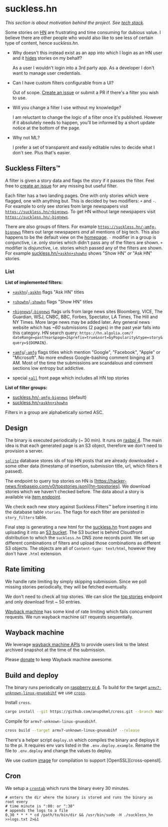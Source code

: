# suckless.hn
*This section is about motivation behind the project. See [tech stack](#design).*

Some stories on [HN][hn] are frustrating and time consuming for dubious value. I believe there are other people who would also like to see less of certain type of content, hence *suckless.hn*.

* Why doesn't this instead exist as an app into which I login as an HN user and it [hides][hn-hide-story] stories on my behalf?

    As a user I wouldn't login into a 3rd party app. As a developer I don't want to manage user credentials.

* Can I have custom filters configurable from a UI?

    Out of scope. [Create an issue][create-issue] or submit a PR if there's a filter you wish to use.

* Will you change a filter I use without my knowledge?

    I am reluctant to change the logic of a filter once it's published. However if it absolutely needs to happen, you'll be informed by a short update notice at the bottom of the page.

* Why not ML?

    I prefer a set of transparent and easily editable rules to decide what I don't see. Plus that's easier.

## Suckless Filters™
A filter is given a story data and flags the story if it passes the filter. Feel free to [create an issue][create-issue] for any missing but useful filter.

Each filter has a two landing pages. One with only stories which were flagged, one with anything but. This is decided by two modifiers: `+` and `-`. For example to only see stories from large newspapers visit [`https://suckless.hn/+bignews`](https://suckless.hn/+bignews). To get HN without large newspapers visit [`https://suckless.hn/-bignews`](https://suckless.hn/-bignews).

There are also groups of filters. For example [`https://suckless.hn/-amfg-bignews`](https://suckless.hn/-amfg-bignews) filters out large newspapers _and_ all mentions of big tech. This also happens to be the default view on the [homepage][homepage]. `-` modifier in a group is conjunctive, i.e. only stories which didn't pass any of the filters are shown. `+` modifier is disjunctive, i.e. stories which passed any of the filters are shown. For example [suckless.hn/`+askhn+showhn`](https://suckless.hn/+askhn+showhn) shows "Show HN" _or_ "Ask HN" stories.

### List
**List of implemented filters:**
* [`+askhn`](https://suckless.hn/+askhn)/[`-askhn`](https://suckless.hn/-askhn) flags "Ask HN" titles

* [`+showhn`](https://suckless.hn/+showhn)/[`-showhn`](https://suckless.hn/-showhn) flags "Show HN" titles

* [`+bignews`](https://suckless.hn/+bignews)/[`-bignews`](https://suckless.hn/-bignews) flags urls from large news sites Bloomberg, VICE, The Guardian, WSJ, CNBC, BBC, Forbes, Spectator, LA Times, The Hill and NY Times. More large news may be added later. Any general news website which has *~60* submissions (2 pages) in the past year falls into this category. HN search query: `https://hn.algolia.com/?dateRange=pastYear&page=2&prefix=true&sort=byPopularity&type=story&query=${DOMAIN}`.

* [`+amfg`](https://suckless.hn/+amfg)/[`-amfg`](https://suckless.hn/-amfg) flags titles which mention "Google", "Facebook", "Apple" or "Microsoft". No more endless Google-bashing comment binging at 3 AM. Most of the time the submissions are scandalous and comment sections low entropy but addictive.

* special [`+all`](https://suckless.hn/+all) front page which includes all HN top stories

**List of filter groups:**
* [suckless.hn/`-amfg-bignews`](https://suckless.hn/-amfg-bignews) (default)
* [suckless.hn/`+askhn+showhn`](https://suckless.hn/+askhn+showhn)

Filters in a group are alphabetically sorted ASC.

## Design
The binary is executed periodically (~ 30 min). It runs on [rasbpi 4][pi-4]. The main idea is that each generated page is an S3 object, therefore we don't need to provision a server.

[`sqlite`][sqlite] database stores ids of top HN posts that are already downloaded + some other data (timestamp of insertion, submission title, url, which filters it passed).

The endpoint to query top stories on HN is [https://hacker-news.firebaseio.com/v0/topstories.json][hn-topstories]. We download stories which we haven't checked before. The data about a story is available via [item endpoint][hn-item].

We check each new story against Suckless Filters™ before inserting it into the database table `stories`. The flags for each filter are persisted in `story_filters` table.

Final step is generating a new html for the [suckless.hn][suckless-hn] front pages and uploading it into an [S3 bucket][s3-upload]. The S3 bucket is behind Cloudfront distribution to which the `suckless.hn` DNS zone records point. We set up different combinations of filters and upload those combinations as different S3 objects. The objects are all of `Content-type: text/html`, however they don't have `.html` extension.

## Rate limiting
We handle rate limiting by simply skipping submission. Since we poll missing stories periodically, they will be fetched eventually.

We don't need to check all top stories. We can slice the [top stories][hn-topstories] endpoint and only download first ~ 50 entries.

[Wayback machine](#wayback-machine) has some kind of rate limiting which fails concurrent requests. We run wayback machine `GET` requests sequentially.

## Wayback machine
We leverage [wayback machine APIs][wayback-machine-api] to provide users link to the latest archived snapshot at the time of the submission.

Please [donate][wayback-donate] to keep Wayback machine awesome.

## Build and deploy
The binary runs periodically on [raspberry pi 4][pi-4]. To build for the target [`armv7-unknown-linux-gnueabihf`][pi-target] we use [`cross`][cross].

Install `cross`.

```bash
cargo install --git https://github.com/anupdhml/cross.git --branch master
```

Compile for `armv7-unknown-linux-gnueabihf`.

```bash
cross build --target armv7-unknown-linux-gnueabihf --release
```

There's a helper script `deploy.sh` which compiles the binary and deploys it to the pi. It requires env vars listed in the `.env.deploy.example`. Rename the file to `.env.deploy` and change the values to deploy.

We use custom [image](armv7-unknown-linux-gnueabihf/Dockerfile) for compilation to support [OpenSSL][cross-opensll].

## Cron
We setup a [`crontab`][pi-crontab] which runs the binary every 30 minutes.

```
# enters the dir where the binary is stored and runs the binary as root every
# time minute is ":00: or ":30"
# appends the logs to a file
0,30 * * * * cd /path/to/bin/dir && /usr/bin/sudo -H ./suckless_hn >>logs.txt 2>&1
```

<!-- References -->
[create-issue]: https://github.com/bausano/suckless.hn/issues/new
[cross-openssl]: https://www.reddit.com/r/rust/comments/axaq9b/opensslsys_error_when_crosscompiling_for/ehsa59c
[cross]: https://github.com/rust-embedded/cross
[hn-hide-story]: https://news.ycombinator.com/item?id=5225884
[hn-item]: https://github.com/HackerNews/API#items
[hn-topstories]: https://github.com/HackerNews/API#new-top-and-best-stories
[hn]: https://news.ycombinator.com/news
[homepage]: https://suckless.hn
[pi-4]: https://www.raspberrypi.org/products/raspberry-pi-4-model-b
[pi-crontab]: https://www.raspberrypi.org/documentation/linux/usage/cron.md
[pi-target]: https://chacin.dev/blog/cross-compiling-rust-for-the-raspberry-pi
[s3-upload]: https://durch.github.io/rust-s3/s3/bucket/struct.Bucket.html#method.put_object_with_content_type
[sqlite]: https://github.com/rusqlite/rusqlite
[suckless-hn]: https://suckless.hn
[wayback-donate]: https://archive.org/donate
[wayback-machine-api]: https://archive.org/help/wayback_api.php
